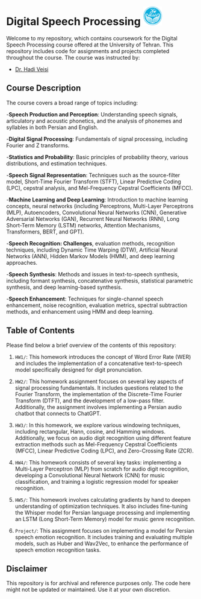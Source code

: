 # Digital Speech Processing <img src="University_of_Tehran_logo.svg.png" alt="Digital Speech Processing" width="50">

Welcome to my repository, which contains coursework for the Digital Speech Processing course offered at the University of Tehran. This repository includes code for assignments and projects completed throughout the course. The course was instructed by:
- [Dr. Hadi Veisi](https://scholar.google.com/citations?user=Jf6cd6UAAAAJ&hl=en)

## Course Description

The course covers a broad range of topics including:

-**Speech Production and Perception**: Understanding speech signals, articulatory and acoustic phonetics, and the analysis of phonemes and syllables in both Persian and English.

-**Digital Signal Processing**: Fundamentals of signal processing, including Fourier and Z transforms.

-**Statistics and Probability**: Basic principles of probability theory, various distributions, and estimation techniques.

-**Speech Signal Representation**: Techniques such as the source-filter model, Short-Time Fourier Transform (STFT), Linear Predictive Coding (LPC), cepstral analysis, and Mel-Frequency Cepstral Coefficients (MFCC).

-**Machine Learning and Deep Learning**: Introduction to machine learning concepts, neural networks (including Perceptrons, Multi-Layer Perceptrons (MLP), Autoencoders, Convolutional Neural Networks (CNN), Generative Adversarial Networks (GAN), Recurrent Neural Networks (RNN), Long Short-Term Memory (LSTM) networks, Attention Mechanisms, Transformers, BERT, and GPT).

-**Speech Recognition: Challenges**, evaluation methods, recognition techniques, including Dynamic Time Warping (DTW), Artificial Neural Networks (ANN), Hidden Markov Models (HMM), and deep learning approaches.

-**Speech Synthesis**: Methods and issues in text-to-speech synthesis, including formant synthesis, concatenative synthesis, statistical parametric synthesis, and deep learning-based synthesis.

-**Speech Enhancement**: Techniques for single-channel speech enhancement, noise recognition, evaluation metrics, spectral subtraction methods, and enhancement using HMM and deep learning.



## Table of Contents

Please find below a brief overview of the contents of this repository:

1. `HW1/`: This homework introduces the concept of Word Error Rate (WER) and includes the implementation of a concatenative text-to-speech model specifically designed for digit pronunciation.
   
2. `HW2/`: This homework assignment focuses on several key aspects of signal processing fundamentals. It includes questions related to the Fourier Transform, the implementation of the Discrete-Time Fourier Transform (DTFT), and the development of a low-pass filter. Additionally, the assignment involves implementing a Persian audio chatbot that connects to ChatGPT.

3. `HW3/`: In this homework, we explore various windowing techniques, including rectangular, Hann, cosine, and Hamming windows. Additionally, we focus on audio digit recognition using different feature extraction methods such as Mel-Frequency Cepstral Coefficients (MFCC), Linear Predictive Coding (LPC), and Zero-Crossing Rate (ZCR).

4. `HW4/`: This homework consists of several key tasks: implementing a Multi-Layer Perceptron (MLP) from scratch for audio digit recognition, developing a Convolutional Neural Network (CNN) for music classification, and training a logistic regression model for speaker recognition.

5. `HW5/`: This homework involves calculating gradients by hand to deepen understanding of optimization techniques. It also includes fine-tuning the Whisper model for Persian language processing and implementing an LSTM (Long Short-Term Memory) model for music genre recognition.

6. `Project/`: This assignment focuses on implementing a model for Persian speech emotion recognition. It includes training and evaluating multiple models, such as Huber and Wav2Vec, to enhance the performance of speech emotion recognition tasks.

## Disclaimer

This repository is for archival and reference purposes only. The code here might not be updated or maintained. Use it at your own discretion.
